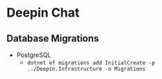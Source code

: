 # Deepin Chat

## Database Migrations
- PostgreSQL
  - `dotnet ef migrations add InitialCreate -p ../Deepin.Infrastructure -o Migrations`